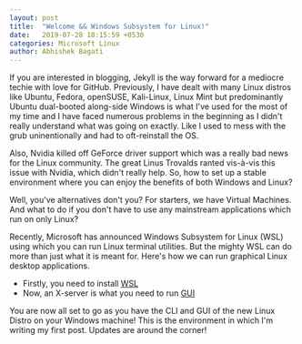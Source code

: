 ```yaml
---
layout: post
title:  "Welcome && Windows Subsystem for Linux!"
date:   2019-07-28 18:15:59 +0530
categories: Microsoft Linux
author: Abhishek Bagati
---
```

If you are interested in blogging, Jekyll is the way forward for a mediocre techie with love for GitHub. Previously, I have dealt with many Linux distros like Ubuntu, Fedora, openSUSE, Kali-Linux, Linux Mint but predominantly Ubuntu dual-booted along-side Windows is what I've used for the most of my time and I have faced numerous problems in the beginning as I didn't really understand what was going on exactly. Like I used to mess with the grub uninentionally and had to oft-reinstall the OS.

Also, Nvidia killed off GeForce driver support which was a really bad news for the Linux community. The great Linus Trovalds ranted vis-à-vis this issue with Nvidia, which didn't really help. So, how to set up a stable environment where you can enjoy the benefits of both Windows and Linux? 

Well, you've alternatives don't you? For starters, we have Virtual Machines. And what to do if you don't have to use any mainstream applications which run on only Linux?

Recently, Microsoft has announced Windows Subsystem for Linux (WSL) using which you can run Linux terminal utilities. But the mighty WSL can do more than just what it is meant for. Here's how we can run graphical Linux desktop applications.

* Firstly, you need to install [WSL](https://docs.microsoft.com/en-in/windows/wsl/install-win1)
* Now, an X-server is what you need to run [GUI](https://www.howtogeek.com/261575/how-to-run-graphical-linux-desktop-applications-from-windows-10s-bash-shell/)

You are now all set to go as you have the CLI and GUI of the new Linux Distro on your Windows machine! This is the environment in which I'm writing my first post. Updates are around the corner!
